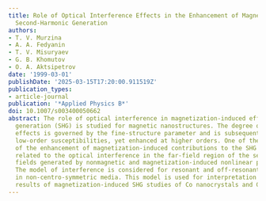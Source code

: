 ```yaml
---
title: Role of Optical Interference Effects in the Enhancement of Magnetization-Induced
  Second-Harmonic Generation
authors:
- T. V. Murzina
- A. A. Fedyanin
- T. V. Misuryaev
- G. B. Khomutov
- O. A. Aktsipetrov
date: '1999-03-01'
publishDate: '2025-03-15T17:20:00.911519Z'
publication_types:
- article-journal
publication: '*Applied Physics B*'
doi: 10.1007/s003400050662
abstract: The role of optical interference in magnetization-induced effects in second-harmonic
  generation (SHG) is studied for magnetic nanostructures. The degree of magnetization-induced
  effects is governed by the fine-structure parameter and is subsequently small in
  low-order susceptibilities, yet enhanced at higher orders. One of the mechanisms
  of the enhancement of magnetization-induced contributions to the SHG intensity is
  related to the optical interference in the far-field region of the second-harmonic
  fields generated by nonmagnetic and magnetization-induced nonlinear polarizations.
  The model of interference is considered for resonant and off-resonant conditions
  in non-centro-symmetric media. This model is used for interpretation of experimental
  results of magnetization-induced SHG studies of Co nanocrystals and Gd monolayers.
---
```

